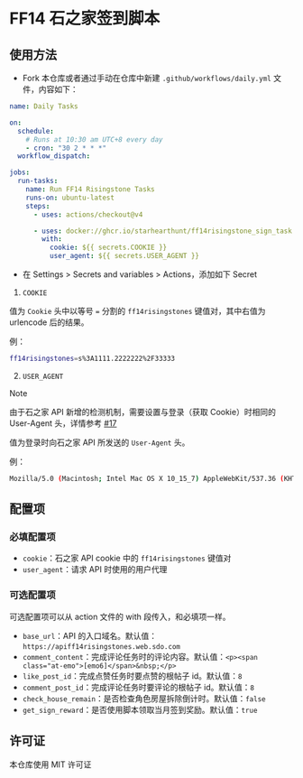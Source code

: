 # FF14 石之家签到脚本

## 使用方法

- Fork 本仓库或者通过手动在仓库中新建 `.github/workflows/daily.yml` 文件，内容如下：

```yaml
name: Daily Tasks

on:
  schedule:
    # Runs at 10:30 am UTC+8 every day
    - cron: "30 2 * * *"
  workflow_dispatch:

jobs:
  run-tasks:
    name: Run FF14 Risingstone Tasks
    runs-on: ubuntu-latest
    steps:
      - uses: actions/checkout@v4

      - uses: docker://ghcr.io/starhearthunt/ff14risingstone_sign_task:master
        with:
          cookie: ${{ secrets.COOKIE }}
          user_agent: ${{ secrets.USER_AGENT }}
```

- 在 Settings > Secrets and variables > Actions，添加如下 Secret

1. `COOKIE`

值为 `Cookie` 头中以等号 `=` 分割的 `ff14risingstones` 键值对，其中右值为 urlencode 后的结果。

例：

```bash
ff14risingstones=s%3A1111.2222222%2F33333
```

2. `USER_AGENT`

> [!NOTE]
> 由于石之家 API 新增的检测机制，需要设置与登录（获取 Cookie）时相同的 User-Agent 头，详情参考 [#17](https://github.com/StarHeartHunt/ff14risingstone_sign_task/issues/17)

值为登录时向石之家 API 所发送的 `User-Agent` 头。

例：

```bash
Mozilla/5.0 (Macintosh; Intel Mac OS X 10_15_7) AppleWebKit/537.36 (KHTML, like Gecko) Chrome/132.0.0.0 Safari/537.36
```

## 配置项

### 必填配置项

- `cookie`：石之家 API cookie 中的 `ff14risingstones` 键值对
- `user_agent`：请求 API 时使用的用户代理

### 可选配置项

可选配置项可以从 action 文件的 with 段传入，和必填项一样。

- `base_url`：API 的入口域名。默认值：`https://apiff14risingstones.web.sdo.com`
- `comment_content`：完成评论任务时的评论内容。默认值：`<p><span class="at-emo">[emo6]</span>&nbsp;</p>`
- `like_post_id`：完成点赞任务时要点赞的根帖子 id。默认值：`8`
- `comment_post_id`：完成评论任务时要评论的根帖子 id。默认值：`8`
- `check_house_remain`：是否检查角色房屋拆除倒计时。默认值：`false`
- `get_sign_reward`：是否使用脚本领取当月签到奖励。默认值：`true`

## 许可证

本仓库使用 MIT 许可证
